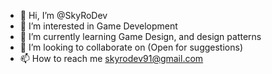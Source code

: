 - 👋 Hi, I’m @SkyRoDev
- 👀 I’m interested in Game Development
- 🌱 I’m currently learning Game Design, and design patterns
- 💞️ I’m looking to collaborate on (Open for suggestions)
- 📫 How to reach me skyrodev91@gmail.com

<!---
SkyRoDev/SkyRoDev is a ✨ special ✨ repository because its `README.md` (this file) appears on your GitHub profile.
You can click the Preview link to take a look at your changes.
--->
